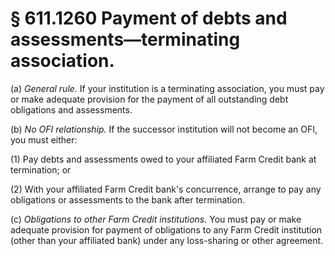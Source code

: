 # § 611.1260   Payment of debts and assessments—terminating association.

(a) *General rule.* If your institution is a terminating association, you must pay or make adequate provision for the payment of all outstanding debt obligations and assessments.


(b) *No OFI relationship.* If the successor institution will not become an OFI, you must either:


(1) Pay debts and assessments owed to your affiliated Farm Credit bank at termination; or


(2) With your affiliated Farm Credit bank's concurrence, arrange to pay any obligations or assessments to the bank after termination.


(c) *Obligations to other Farm Credit institutions.* You must pay or make adequate provision for payment of obligations to any Farm Credit institution (other than your affiliated bank) under any loss-sharing or other agreement. 




